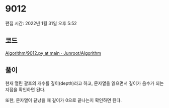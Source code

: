 # 9012

편집 시간: 2022년 1월 31일 오후 5:52

## 코드

[Algorithm/9012.py at main · Junroot/Algorithm](https://github.com/Junroot/Algorithm/blob/main/backjoon/9012.py)

## 풀이

현재 열린 괄호의 개수를 깊이(depth)라고 하고, 문자열을 읽으면서 깊이가 음수가 되는 지점을 확인하면 된다.

또한, 문자열이 끝났을 때 깊이가 0으로 끝나는지 확인하면 된다.